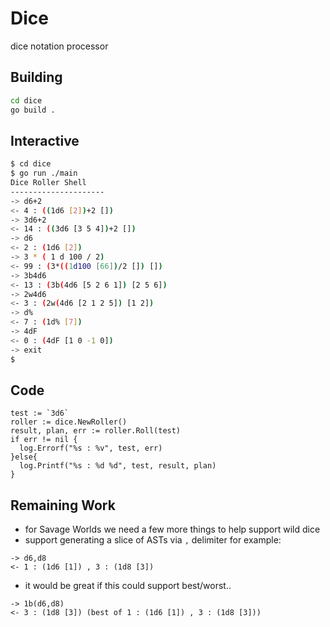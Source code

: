 # Dice
dice notation processor

## Building

```bash
cd dice
go build .
```

## Interactive

```bash
$ cd dice
$ go run ./main
Dice Roller Shell
---------------------
-> d6+2
<- 4 : ((1d6 [2])+2 [])
-> 3d6+2
<- 14 : ((3d6 [3 5 4])+2 [])
-> d6
<- 2 : (1d6 [2])
-> 3 * ( 1 d 100 / 2)
<- 99 : (3*((1d100 [66])/2 []) [])
-> 3b4d6
<- 13 : (3b(4d6 [5 2 6 1]) [2 5 6])
-> 2w4d6
<- 3 : (2w(4d6 [2 1 2 5]) [1 2])
-> d%
<- 7 : (1d% [7])
-> 4dF
<- 0 : (4dF [1 0 -1 0])
-> exit
$
```

## Code

```
test := `3d6`
roller := dice.NewRoller()
result, plan, err := roller.Roll(test)
if err != nil {
  log.Errorf("%s : %v", test, err)
}else{
  log.Printf("%s : %d %d", test, result, plan)
}
```

## Remaining Work

* for Savage Worlds we need a few more things to help support wild dice
* support generating a slice of ASTs via `,` delimiter for example:
```
-> d6,d8
<- 1 : (1d6 [1]) , 3 : (1d8 [3])
```

* it would be great if this could support best/worst..
```
-> 1b(d6,d8)
<- 3 : (1d8 [3]) (best of 1 : (1d6 [1]) , 3 : (1d8 [3]))
```
